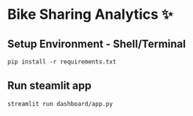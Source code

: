 # Bike Sharing Analytics ✨

## Setup Environment - Shell/Terminal

```
pip install -r requirements.txt
```

## Run steamlit app

```
streamlit run dashboard/app.py
```
